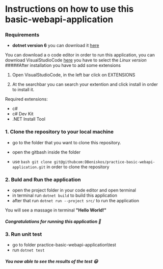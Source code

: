 # Instructions on how to use this basic-webapi-application

###  Requirements
- **dotnet version 6**
you can download it  [here](https://dotnet.microsoft.com/en-us/download/dotnet/thank-you/sdk-6.0.417-windows-x86-installer)


You can download a o code editor in order to run this application, you can download VisualStudioCode [here](https://code.visualstudio.com) you have to select the *Linux version*
#####After installation you have to add some extensions
1. Open VisualStudioCode, in the left bar click on EXTENSIONS 

2. At the searchbar you can search your extention and click install in order to install it.

Required extensions:
- c#
- c# Dev Kit
- .NET Install Tool

### 1. Clone the repository to your local machine
- go to the folder that you want to clone this repository.
- open the gitbash inside the folder

- use ```bash git clone git@githubcom:DBeniskos/practice-basic-webapi-application.git``` in order to clone the repository
### 2. Buld and Run the application
- open the project folder in your code editor and open terminal
- in terminal run ```dotnet build``` to build this application
- after that run ```dotnet run --project src/``` to run the application

You will see a massage in terminal **"Hello World!"**
##### Congratulations for running this application 🎉

### 3. Run unit test
- go to folder practice-basic-webapi-application\test
- run ```dotnet test``` 
##### You now able to see the results of the test  :smiley: